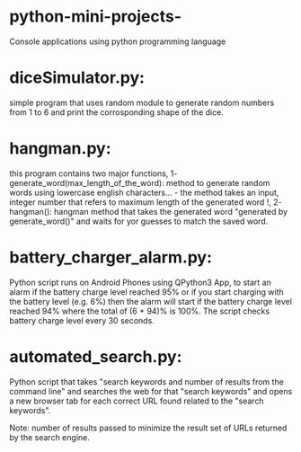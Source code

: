 # python-mini-projects-
Console applications using python programming language  

# diceSimulator.py:
simple program that uses random module to generate random numbers from 1 to 6
and print the corrosponding shape of the dice.

# hangman.py: 
this program contains two major functions,
1- generate_word(max_length_of_the_word): method to generate random words using lowercase english characters...
        - the method takes an input, integer number that refers to maximum length of the generated word !,
2- hangman(): hangman method that takes the generated word "generated by generate_word()"
        and waits for yor guesses to match the saved word.

# battery_charger_alarm.py:
Python script runs on Android Phones using QPython3 App, to start an alarm if the battery charge level reached 95% or if you start charging with the battery level (e.g. 6%) then the alarm will start if the battery charge level reached 94% where the total of (6 + 94)% is 100%.
The script checks battery charge level every 30 seconds.


# automated_search.py:
Python script that takes "search keywords and number of results from the command line" and searches the web for that "search keywords" and opens a new browser tab for each correct URL found related to the "search keywords".

Note: number of results passed to minimize the result set of URLs returned by the search engine.  
